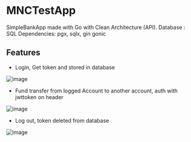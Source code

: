 # MNCTestApp
SimpleBankApp made with Go with Clean Architecture (API). 
Database : SQL
Dependencies: pgx, sqlx, gin gonic

## Features 

- Login, Get token and stored in database

![image](https://user-images.githubusercontent.com/63460549/164985702-d47606f8-82be-43fa-98ec-c8be879e5b8f.png)


- Fund transfer from logged Account to another account, auth with jwttoken on header

![image](https://user-images.githubusercontent.com/63460549/164985765-f62dbb82-137a-4c55-8333-83d0bcbf902e.png)

- Log out, token deleted from database

![image](https://user-images.githubusercontent.com/63460549/164985802-51cc676b-4cfc-4128-ac11-dc01e59c678e.png)
